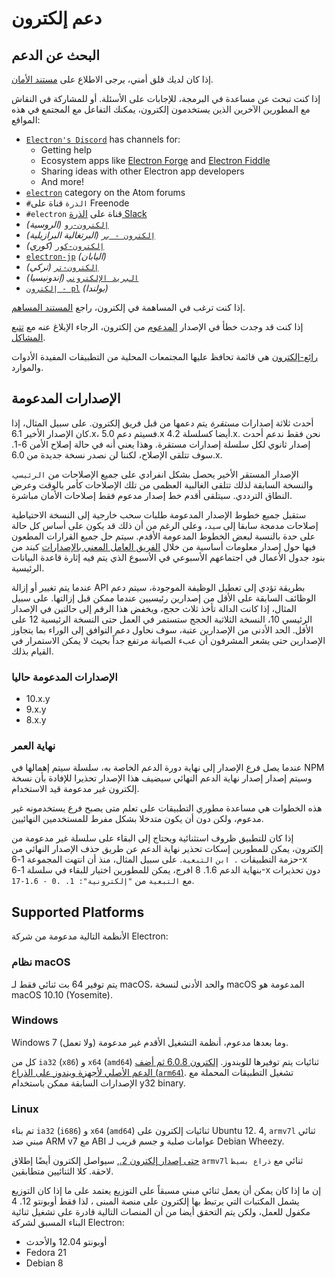 # دعم إلكترون

## البحث عن الدعم

إذا كان لديك قلق أمني، يرجى الاطلاع على [مستند الأمان](https://github.com/electron/electron/tree/master/SECURITY.md).

إذا كنت تبحث عن مساعدة في البرمجة، للإجابات على الأسئلة. أو للمشاركة في النقاش مع المطورين الآخرين الذين يستخدمون إلكترون، يمكنك التفاعل مع المجتمع في هذه المواقع:
- [`Electron's Discord`](https://discord.com/invite/electron) has channels for:
  - Getting help
  - Ecosystem apps like [Electron Forge](https://github.com/electron-userland/electron-forge) and [Electron Fiddle](https://github.com/electron/fiddle)
  - Sharing ideas with other Electron app developers
  - And more!
- [`electron`](https://discuss.atom.io/c/electron) category on the Atom forums
- `#الذرة` قناة على Freenode
- `#electron` قناة على [الذرة Slack](https://discuss.atom.io/t/join-us-on-slack/16638?source_topic_id=25406)
- [`إلكترون-رو`](https://telegram.me/electron_ru) *(الروسية)*
- [`إلكترون - بر`](https://electron-br.slack.com) *(البرتغالية البرازيلية)*
- [`إلكترون-كور`](https://electron-kr.github.io/electron-kr) *(كوري)*
- [`electron-jp`](https://electron-jp.slack.com) *(اليابان)*
- [`إلكترون-تر`](https://electron-tr.herokuapp.com) *(تركي)*
- [`البريد الإلكتروني`](https://electron-id.slack.com) *(إندونيسيا)*
- [`إلكترون - pl`](https://electronpl.github.io) *(بولندا)*

إذا كنت ترغب في المساهمة في إلكترون، راجع [المستند المساهم](https://github.com/electron/electron/blob/master/CONTRIBUTING.md).

إذا كنت قد وجدت خطأ في الإصدار [المدعوم](#supported-versions) من إلكترون، الرجاء الإبلاغ عنه مع [تتبع المشاكل](../development/issues.md).

[رائع-إلكترون](https://github.com/sindresorhus/awesome-electron) هي قائمة تحافظ عليها المجتمعات المحلية من التطبيقات المفيدة الأدوات والموارد.

## الإصدارات المدعومة

أحدث ثلاثة إصدارات *مستقرة* يتم دعمها من قبل فريق إلكترون. على سبيل المثال، إذا كان الإصدار الأخير 6.1.x، فسيتم دعم 5.0.x أيضا كسلسلة 4.2.x.  نحن فقط ندعم أحدث إصدار ثانوي لكل سلسلة إصدارات مستقرة.  وهذا يعني أنه في حالة إصلاح الأمن 6-1. سوف تتلقى الإصلاح، لكننا لن نصدر نسخة جديدة من 6.0.x.

الإصدار المستقر الأخير يحصل بشكل انفرادي على جميع الإصلاحات من `الرئيسي`، والنسخة السابقة لذلك تتلقى الغالبية العظمى من تلك الإصلاحات كأمر بالوقت وعرض النطاق الترددي. سيتلقى أقدم خط إصدار مدعوم فقط إصلاحات الأمان مباشرة.

ستقبل جميع خطوط الإصدار المدعومة طلبات سحب خارجية إلى النسخة الاحتياطية إصلاحات مدمجة سابقا إلى `سيد`، وعلى الرغم من أن ذلك قد يكون على أساس كل حالة على حدة بالنسبة لبعض الخطوط المدعومة الأقدم. سيتم حل جميع القرارات المطعون فيها حول إصدار معلومات أساسية من خلال [الفريق العامل المعني بالإصدارات](https://github.com/electron/governance/tree/master/wg-releases) كبند من بنود جدول الأعمال في اجتماعهم الأسبوعي في الأسبوع الذي يتم فيه إثارة قاعدة البيانات الرئيسية.

عندما يتم تغيير أو إزالة API بطريقة تؤدي إلى تعطيل الوظيفة الموجودة، سيتم دعم الوظائف السابقة على الأقل من إصدارين رئيسيين عندما ممكن قبل إزالتها. على سبيل المثال، إذا كانت الدالة تأخذ ثلاث حجج، ويخفض هذا الرقم إلى حالتين في الإصدار الرئيسي 10، النسخة الثلاثية الحجج ستستمر في العمل حتى النسخة الرئيسية 12 على الأقل. الحد الأدنى من الإصدارين عتبة، سوف نحاول دعم التوافق إلى الوراء بما يتجاوز الإصدارين حتى يشعر المشرفون أن عبء الصيانة مرتفع جداً بحيث لا يمكن الاستمرار في القيام بذلك.

### الإصدارات المدعومة حاليا
- 10.x.y
- 9.x.y
- 8.x.y

### نهاية العمر

عندما يصل فرع الإصدار إلى نهاية دورة الدعم الخاصة به، سلسلة سيتم إهمالها في NPM وسيتم إصدار إصدار نهاية الدعم النهائي سيضيف هذا الإصدار تحذيرا للإفادة بأن نسخة إلكترون غير مدعومة قيد الاستخدام.

هذه الخطوات هي مساعدة مطوري التطبيقات على تعلم متى يصبح فرع يستخدمونه غير مدعوم، ولكن دون أن يكون متدخلا بشكل مفرط للمستخدمين النهائيين.

إذا كان للتطبيق ظروف استثنائية ويحتاج إلى البقاء على سلسلة غير مدعومة من إلكترون، يمكن للمطورين إسكات تحذير نهاية الدعم عن طريق حذف الإصدار النهائي من حزمة التطبيقات `. ابن` `التبعية`. على سبيل المثال، منذ أن انتهت المجموعة 1-6-x بنهاية الدعم 1.6. 8 افرج، يمكن للمطورين اختيار للبقاء في سلسلة 1-6-x دون تحذيرات مع `التبعية` من `"إلكترونية": 1. .0 - 1.6-17`.

## Supported Platforms

الأنظمة التالية مدعومة من شركة Electron:

### نظام macOS

يتم توفير 64 بت ثنائي فقط لـ macOS، والحد الأدنى لنسخة macOS المدعومة هو macOS 10.10 (Yosemite).

### Windows

Windows 7 وما بعدها مدعوم، أنظمة التشغيل الأقدم غير مدعومة (ولا تعمل).

كل من `ia32` (`x86`) و `x64` (`amd64`) ثنائيات يتم توفيرها للويندوز. [إلكترون 6.0.8 ثم أضف الدعم الأصلي لأجهزة ويندوز على الذراع (`arm64`)](windows-arm.md). تشغيل التطبيقات المحملة مع الإصدارات السابقة ممكن باستخدام y32 binary.

### Linux

تم بناء `ia32` (`i686`) و `x64` (`amd64`) ثنائيات إلكترون على Ubuntu 12. 4, `armv7l` ثنائي مبني ضد ARM v7 مع ABI عوامات صلبة و جسم قريب لـ Debian Wheezy.

[حتى إصدار إلكترون 2.](../breaking-changes.md#duplicate-arm-assets), سيواصل إلكترون أيضًا إطلاق `armv7l` ثنائي مع `ذراع بسيط` لاحقة. كلا الثنائيين متطابقين.

إن ما إذا كان يمكن أن يعمل ثنائي مبني مسبقاً على التوزيع يعتمد على ما إذا كان التوزيع يشمل المكتبات التي يرتبط بها إلكترون على منصة المبنى ، لذا فقط أوبونتو 12. 4 مكفول للعمل، ولكن يتم التحقق أيضا من أن المنصات التالية قادرة على تشغيل ثنائية البناء المسبق لشركة Electron:

* أوبونتو 12.04 والأحدث
* Fedora 21
* Debian 8
